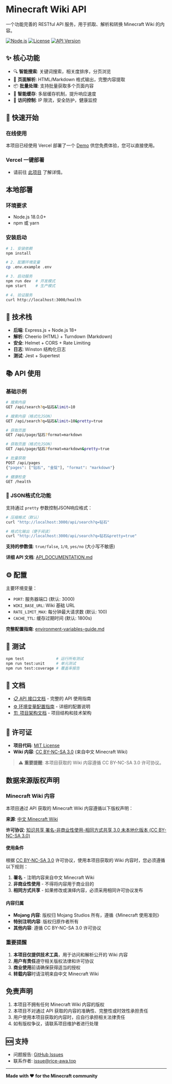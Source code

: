 # Minecraft Wiki API

一个功能完善的 RESTful API 服务，用于抓取、解析和转换 Minecraft Wiki 的内容。

[![Node.js](https://img.shields.io/badge/Node.js-18+-green.svg)](https://nodejs.org/)
[![License](https://img.shields.io/badge/License-MIT-blue.svg)](LICENSE)
[![API Version](https://img.shields.io/badge/API-v1.0.0-orange.svg)](docs/API_DOCUMENTATION.md)

## ✨ 核心功能

- 🔍 **智能搜索**: 关键词搜索，相关度排序，分页浏览
- 📄 **页面解析**: HTML/Markdown 格式输出，完整内容提取
- 📦 **批量处理**: 支持批量获取多个页面内容
- 💾 **智能缓存**: 多层缓存机制，提升响应速度
- 🚦 **访问控制**: IP 限流，安全防护，健康监控

## 🚀 快速开始

### 在线使用
本项目已经使用 Vercel 部署了一个 [Demo](https://mcwiki.rice-awa.top) 供您免费体验，您可以直接使用。

### Vercel 一键部署
- 请前往 [此项目](https://github.com/rice-awa/minecraft-wiki-fetch-vercel) 了解详情。

## 本地部署

### 环境要求
- Node.js 18.0.0+
- npm 或 yarn

### 安装启动
```bash
# 1. 安装依赖
npm install

# 2. 配置环境变量
cp .env.example .env

# 3. 启动服务
npm run dev  # 开发模式
npm start    # 生产模式

# 4. 验证服务
curl http://localhost:3000/health
```

## 🔧 技术栈

- **后端**: Express.js + Node.js 18+
- **解析**: Cheerio (HTML) + Turndown (Markdown)
- **安全**: Helmet + CORS + Rate Limiting
- **日志**: Winston 结构化日志
- **测试**: Jest + Supertest

## 📚 API 使用

### 基础示例
```bash
# 搜索内容
GET /api/search?q=钻石&limit=10

# 搜索内容（格式化JSON）
GET /api/search?q=钻石&limit=10&pretty=true

# 获取页面
GET /api/page/钻石?format=markdown

# 获取页面（格式化JSON）
GET /api/page/钻石?format=markdown&pretty=true

# 批量获取
POST /api/pages
{"pages": ["钻石", "金锭"], "format": "markdown"}

# 健康检查
GET /health
```

### 🎨 JSON格式化功能

支持通过 `pretty` 参数控制JSON响应格式：

```bash
# 压缩格式（默认）
curl "http://localhost:3000/api/search?q=钻石"

# 格式化输出（便于阅读）
curl "http://localhost:3000/api/search?q=钻石&pretty=true"
```

**支持的参数值**: `true/false`, `1/0`, `yes/no` (大小写不敏感)

**详细 API 文档**: [API_DOCUMENTATION.md](docs/API_DOCUMENTATION.md)

## ⚙️ 配置

主要环境变量：
- `PORT`: 服务器端口 (默认: 3000)
- `WIKI_BASE_URL`: Wiki 基础 URL
- `RATE_LIMIT_MAX`: 每分钟最大请求数 (默认: 100)
- `CACHE_TTL`: 缓存过期时间 (默认: 1800s)

**完整配置指南**: [environment-variables-guide.md](docs/environment-variables-guide.md)

## 🧪 测试

```bash
npm test              # 运行所有测试
npm run test:unit     # 单元测试
npm run test:coverage # 覆盖率报告
```

## 📖 文档

- [📋 API 接口文档](docs/API_DOCUMENTATION.md) - 完整的 API 使用指南
- [⚙️ 环境变量配置指南](docs/environment-variables-guide.md) - 详细的配置说明
- [🏗️ 项目架构文档](docs/PROJECT_STRUCTURE.md) - 项目结构和技术架构

## 📄 许可证

- **项目代码**: [MIT License](./LICENSE)
- **Wiki 内容**: [CC BY-NC-SA 3.0]((https://creativecommons.org/licenses/by-nc-sa/3.0/deed.zh)) (来自中文 Minecraft Wiki)

> ⚠️ **重要提醒**: 本项目获取的 Wiki 内容遵循 CC BY-NC-SA 3.0 许可协议。

## 数据来源版权声明

### Minecraft Wiki 内容

本项目通过 API 获取的 Minecraft Wiki 内容遵循以下版权声明：

**来源**: [中文 Minecraft Wiki](https://zh.minecraft.wiki)

**许可协议**: [知识共享 署名-非商业性使用-相同方式共享 3.0 未本地化版本 (CC BY-NC-SA 3.0)](https://creativecommons.org/licenses/by-nc-sa/3.0/deed.zh)

#### 使用条件

根据 [CC BY-NC-SA 3.0]((https://creativecommons.org/licenses/by-nc-sa/3.0/deed.zh)) 许可协议，使用本项目获取的 Wiki 内容时，您必须遵循以下规则：

1. **署名** - 注明内容来自中文 Minecraft Wiki
2. **非商业性使用** - 不得将内容用于商业目的
3. **相同方式共享** - 如果修改或演绎内容，必须采用相同许可协议发布

#### 内容归属

- **Mojang 内容**: 版权归 Mojang Studios 所有，遵循《Minecraft 使用准则》
- **特别注明内容**: 版权归原作者所有
- **其他内容**: 遵循 CC BY-NC-SA 3.0 许可协议

### 重要提醒

1. **本项目仅提供技术工具**，用于访问和解析公开的 Wiki 内容
2. **用户有责任**遵守相关版权法律和许可协议
3. **商业使用**前请确保获得适当的授权
4. **转载内容**时请注明来自中文 Minecraft Wiki

## 免责声明

1. 本项目不拥有任何 Minecraft Wiki 内容的版权
2. 本项目不对通过 API 获取的内容的准确性、完整性或时效性承担责任
3. 用户使用本项目获取的内容时，应自行承担相关法律责任
4. 如有版权争议，请联系项目维护者进行处理

## 🆘 支持

- 问题报告: [GitHub Issues](https://github.com/rice-awa/minecraft-wiki-fetch-api/issues)
- 联系作者: [issue@rice-awa.top](issue@rice-awa.top) 

---

**Made with ❤️ for the Minecraft community**